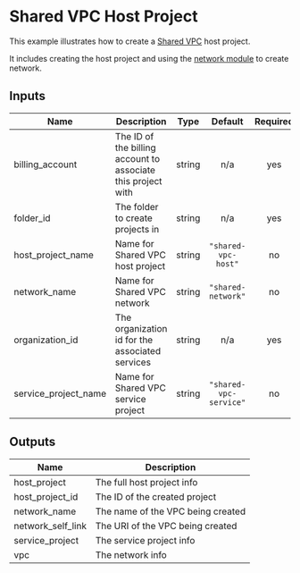 # Shared VPC Host Project

This example illustrates how to create a [Shared VPC](https://cloud.google.com/vpc/docs/shared-vpc) host project.

It includes creating the host project and using the [network module](https://github.com/terraform-google-modules/terraform-google-network) to create network.

<!-- BEGINNING OF PRE-COMMIT-TERRAFORM DOCS HOOK -->
## Inputs

| Name | Description | Type | Default | Required |
|------|-------------|:----:|:-----:|:-----:|
| billing\_account | The ID of the billing account to associate this project with | string | n/a | yes |
| folder\_id | The folder to create projects in | string | n/a | yes |
| host\_project\_name | Name for Shared VPC host project | string | `"shared-vpc-host"` | no |
| network\_name | Name for Shared VPC network | string | `"shared-network"` | no |
| organization\_id | The organization id for the associated services | string | n/a | yes |
| service\_project\_name | Name for Shared VPC service project | string | `"shared-vpc-service"` | no |

## Outputs

| Name | Description |
|------|-------------|
| host\_project | The full host project info |
| host\_project\_id | The ID of the created project |
| network\_name | The name of the VPC being created |
| network\_self\_link | The URI of the VPC being created |
| service\_project | The service project info |
| vpc | The network info |

<!-- END OF PRE-COMMIT-TERRAFORM DOCS HOOK -->
